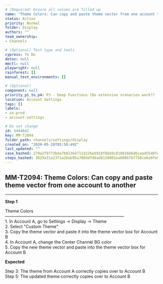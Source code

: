 ```yaml
---
# (Required) Ensure all values are filled up
name: "Theme Colors: Can copy and paste theme vector from one account to another"
status: Active
priority: Normal
folder: Display
authors: ""
team_ownership: 
- Channels

# (Optional) Test type and tools
cypress: To Do
detox: null
mmctl: null
playwright: null
rainforest: []
manual_test_environments: []

# (Optional)
component: null
priority_p1_to_p4: P3 - Deep Functions (Do extensive scenarios work?)
location: Account Settings
tags: []
labels: 
- se-prod
- account-settings

# Do not change
id: 5444642
key: MM-T2094
folder_path: channels/settings/display
created_on: "2020-05-20T05:50:49Z"
last_updated: ""
case_hashed: 279a2f9773bda7b81364711d226eb918f8bb9c818816b6d6ceed5540fe892f7f871231d23aa56cdc2fbd807a91abca86
steps_hashed: 3629a31a2371a26ab95a7003dfd8ad8120801ea608b7b7750ce6a97e9b99442bb59d2b465d1e82f646f6e2d39b73e7e2
---
```


## MM-T2094: Theme Colors: Can copy and paste theme vector from one account to another

---

**Step 1**

Theme Colors\
————————————————————————————\
1\. In Account A, go to Settings -> Display -> Theme\
2\. Select "Custom Theme"\
3\. Copy the theme vector and paste it into the theme vector box for Account B\
4\. In Account A, change the Center Channel BG color\
5\. Copy the new theme vector and paste into the theme vector box for Account B

**Expected**

Step 3: The theme from Account A correctly copies over to Account B\
Step 5: The updated theme correctly copies over to Account B
